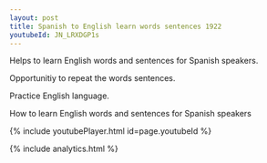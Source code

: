 ```yaml
---
layout: post
title: Spanish to English learn words sentences 1922 
youtubeId: JN_LRXDGP1s
---
```

 
 
Helps to learn English words and sentences for Spanish speakers.

Opportunitiy to repeat the words sentences. 

Practice English language. 
 
How to learn English words and sentences for Spanish speakers 
 
{% include youtubePlayer.html id=page.youtubeId %}
 
 
{% include analytics.html %}